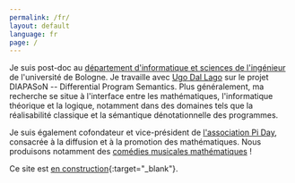 ```yaml
---
permalink: /fr/
layout: default
language: fr
page: /
---
```


Je suis post-doc au [département d'informatique et sciences de l'ingénieur](https://www.cs.unibo.it/) de l'université de Bologne. Je travaille avec [Ugo Dal Lago](http://www.cs.unibo.it/~dallago/) sur le projet DIAPASoN -- Differential Program Semantics. Plus généralement, ma recherche se situe à l'interface entre les mathématiques, l'informatique théorique et la logique, notamment dans des domaines tels que la réalisabilité classique et la sémantique dénotationnelle des programmes.

Je suis également cofondateur et vice-président de [l'association Pi Day](https://www.piday.fr), consacrée à la diffusion et à la promotion des mathématiques. Nous produisons notamment des [comédies musicales mathématiques](http://www.piday.fr/extraits-video-2017/) !

Ce site est [en construction](https://www.lego.com/){:target="_blank"}.
